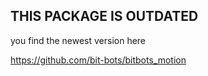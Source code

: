 THIS PACKAGE IS OUTDATED
------------------------

you find the newest version here

https://github.com/bit-bots/bitbots_motion

